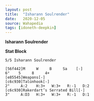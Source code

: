 ```yaml
---
layout: post
title:  "Isharann Soulrender"
date:   2020-12-05
source: Wahapedia
tags: [idoneth-deepkin]
---
```


**Isharann Soulrender**

**Stat Block**
```
5/5 Isharann Soulrender
```

```
[56f442]M     W     B     Sa    [-]
6"    5     8     4+    
[e85545]Weapons[-]
[c6c930]Talúnhook[-]
2"     A:2    H:3+   W:3+   R:-1   D:2   
[c6c930]Rakerdart’s Serrated Bill[-]
3"     A:D3   H:3+   W:3+   R:-1   D:1   
```


